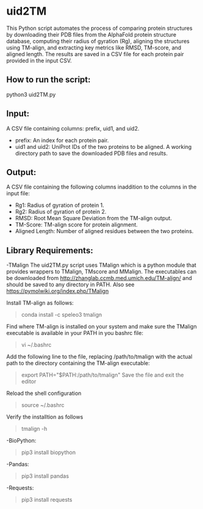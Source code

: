 # uid2TM
This Python script automates the process of comparing protein structures by downloading their PDB files from the AlphaFold protein structure database, computing their radius of gyration (Rg), aligning the structures using TM-align, and extracting key metrics like RMSD, TM-score, and aligned length. The results are saved in a CSV file for each protein pair provided in the input CSV.

## How to run the script:
python3 uid2TM.py

## Input:
A CSV file containing columns: prefix, uid1, and uid2.
- prefix: An index for each protein pair.
- uid1 and uid2: UniProt IDs of the two proteins to be aligned.
A working directory path to save the downloaded PDB files and results.

## Output:
A CSV file containing the following columns inaddition to the columns in the input file:
- Rg1: Radius of gyration of protein 1.
- Rg2: Radius of gyration of protein 2.
- RMSD: Root Mean Square Deviation from the TM-align output.
- TM-Score: TM-align score for protein alignment.
- Aligned Length: Number of aligned residues between the two proteins.

## Library Requirements:
-TMalign
The uid2TM.py script uses TMalign which is a python module that provides wrappers to TMalign, TMscore and MMalign.
The executables can be downloaded from http://zhanglab.ccmb.med.umich.edu/TM-align/ and should be saved to any directory in PATH. 
Also see https://pymolwiki.org/index.php/TMalign

Install TM-align as follows:
> conda install -c speleo3 tmalign

Find where TM-align is installed on your system and make sure the TMalign executable is available in your PATH in you bashrc file:
> vi ~/.bashrc

Add the following line to the file, replacing /path/to/tmalign with the actual path to the directory containing the TM-align executable:
> export PATH="$PATH:/path/to/tmalign"
Save the file and exit the editor

Reload the shell configuration
> source ~/.bashrc

Verify the installtion as follows
> tmalign -h

-BioPython:
> pip3 install biopython

-Pandas:
> pip3 install pandas

-Requests:
> pip3 install requests
